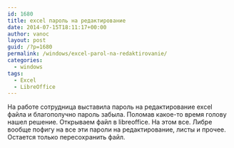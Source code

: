 ```yaml
---
id: 1680
title: excel пароль на редактирование
date: 2014-07-15T18:11:17+00:00
author: vanoc
layout: post
guid: /?p=1680
permalink: /windows/excel-parol-na-redaktirovanie/
categories:
  - windows
tags:
  - Excel
  - LibreOffice
---
```

На работе сотрудница выставила пароль на редактирование excel файла и благополучно пароль забыла. Поломав какое-то время голову нашел решение. Открываем файл в libreoffice. На этом все. Либре вообще пофигу на все эти пароли на редактирование, листы и прочее. Остается только пересохранить файл.
